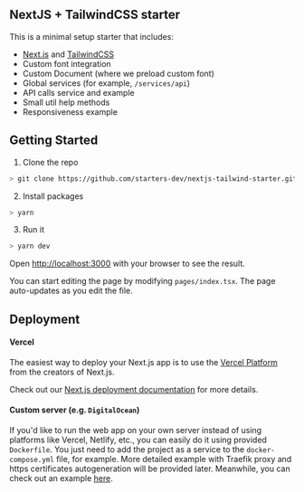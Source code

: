 ## NextJS + TailwindCSS starter

This is a minimal setup starter that includes:

- [Next.js](https://nextjs.org/) and [TailwindCSS](https://tailwindcss.com/)
- Custom font integration
- Custom Document (where we preload custom font)
- Global services (for example, `/services/api`)
- API calls service and example
- Small util help methods
- Responsiveness example

## Getting Started

1. Clone the repo

```bash
> git clone https://github.com/starters-dev/nextjs-tailwind-starter.git web-app && cd web-app
```

2. Install packages

```bash
> yarn
```

3. Run it

```bash
> yarn dev
```

Open [http://localhost:3000](http://localhost:3000) with your browser to see the result.

You can start editing the page by modifying `pages/index.tsx`. The page auto-updates as you edit the file.

## Deployment

#### Vercel

The easiest way to deploy your Next.js app is to use the [Vercel Platform](https://vercel.com/new?utm_medium=default-template&filter=next.js&utm_source=create-next-app&utm_campaign=create-next-app-readme) from the creators of Next.js.

Check out our [Next.js deployment documentation](https://nextjs.org/docs/deployment) for more details.

#### Custom server (e.g. `DigitalOcean`)

If you'd like to run the web app on your own server instead of using platforms like Vercel, Netlify, etc., you can easily do it using provided `Dockerfile`. You just need to add the project as a service to the `docker-compose.yml` file, for example. More detailed example with Traefik proxy and https certificates autogeneration will be provided later. Meanwhile, you can check out an example [here](https://github.com/starters-dev/mattermost-traefik).
